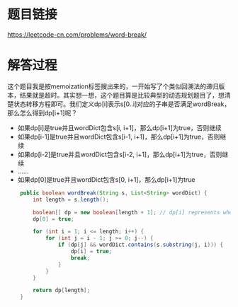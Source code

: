 # 题目链接
https://leetcode-cn.com/problems/word-break/

# 解答过程
这个题目我是按memoization标签搜出来的，一开始写了个类似回溯法的递归版本，结果就是超时。其实想一想，这个题目算是比较典型的动态规划题目了，想清楚状态转移方程即可。我们定义dp[i]表示s[0..i]对应的子串是否满足wordBreak，那么怎么得到dp[i+1]呢？
- 如果dp[i]是true并且wordDict包含s[i, i+1]，那么dp[i+1]为true，否则继续
- 如果dp[i-1]是true并且wordDict包含s[i-1, i+1]，那么dp[i+1]为true，否则继续
- 如果dp[i-2]是true并且wordDict包含s[i-2, i+1]，那么dp[i+1]为true，否则继续
- ......
- 如果dp[0]是true并且wordDict包含s[0, i+1]，那么dp[i+1]为true

```java
	public boolean wordBreak(String s, List<String> wordDict) {
		int length = s.length();

		boolean[] dp = new boolean[length + 1]; // dp[i] represents whether s[0..i-1] fits wordBreak
		dp[0] = true;

		for (int i = 1; i <= length; i++) {
			for (int j = i - 1; j >= 0; j--) {
				if (dp[j] && wordDict.contains(s.substring(j, i))) {
					dp[i] = true;
					break;
				}
			}
		}

		return dp[length];
	}
```


